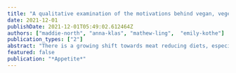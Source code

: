 ```yaml
---
title: "A qualitative examination of the motivations behind vegan, vegetarian, and omnivore diets in an Australian population"
date: 2021-12-01
publishDate: 2021-12-01T05:49:02.612464Z
authors: ["maddie-north", "anna-klas", "mathew-ling",  "emily-kothe"]
publication_types: ["2"]
abstract: "There is a growing shift towards meat reducing diets, especially in Western nations, in the last decade. Whilst research has examined the potential motivations in adopting meat reducing diets, there are a limited number of studies which directly compare diet-related motivations across dietary groups, especially comparing meat reducing diet groups to omnivores. As such, it is unclear whether these dietary groups have distinctly different motivations for adopting their diets. This study aimed to examine the motivations that underlie people's dietary choices, and to compare these across three dietary groups; vegan, vegetarian, omnivore. A sample of 701 participants participated in the study (Mage = 30.09, SDage = 10.91). Participants were asked to self-describe the diet they follow and provide a written response as to why they choose to follow this diet. A content analysis indicated that the participants' motivations were similar across the three dietary groups. Similar reasons included health and environment, with the health reason common across all three groups. For vegan and vegetarians the most common was animal welfare. However, taste and enjoyment for diet was most common for omnivores. The overlap in responses across the dietary groups suggests that dietary motivations are similar across these three groups. Therefore, rather than simply employing motivations to encourage reduced meat diets, it may be better to develop more personalised interventions to achieve this."
featured: false
publication: "*Appetite*"
---
```


